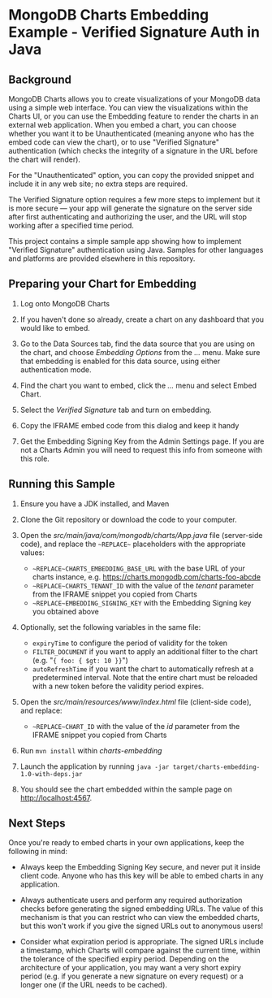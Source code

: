 MongoDB Charts Embedding Example - Verified Signature Auth in Java
================================================================

Background
----------
MongoDB Charts allows you to create visualizations of your MongoDB data using a simple web interface.
You can view the visualizations within the Charts UI, or you can use the Embedding feature to render
the charts in an external web application. When you embed a chart, you can choose whether you want
it to be Unauthenticated (meaning anyone who has the embed code can view the chart), or to use
"Verified Signature" authentication (which checks the integrity of a signature in the URL before the
chart will render).

For the "Unauthenticated" option, you can copy the provided snippet and include it in any web site;
no extra steps are required.

The Verified Signature option requires a few more steps to implement but it is
more secure — your app will generate the signature on the server side after first authenticating
and authorizing the user, and the URL will stop working after a specified time period.

This project contains a simple sample app showing how to implement "Verified Signature" authentication
using Java. Samples for other languages and platforms are provided elsewhere in this
repository.

Preparing your Chart for Embedding
----------------------------------

1. Log onto MongoDB Charts

2. If you haven't done so already, create a chart on any dashboard that you would like to embed.

3. Go to the Data Sources tab, find the data source that you are using on the chart, and choose
   *Embedding Options* from the *...* menu. Make sure that embedding is enabled for this data source,
   using either authentication mode.

4. Find the chart you want to embed, click the *...* menu and select Embed Chart.

5. Select the *Verified Signature* tab and turn on embedding.

6. Copy the IFRAME embed code from this dialog and keep it handy

7. Get the Embedding Signing Key from the Admin Settings page. If you are not a Charts Admin you
   will need to request this info from someone with this role.

Running this Sample
-------------------
1. Ensure you have a JDK installed, and Maven

2. Clone the Git repository or download the code to your computer.

3. Open the *src/main/java/com/mongodb/charts/App.java* file (server-side code), and replace the
    `~REPLACE~` placeholders with the appropriate values:
    - `~REPLACE~CHARTS_EMBEDDING_BASE_URL` with the base URL of your charts instance, e.g.
       https://charts.mongodb.com/charts-foo-abcde
    - `~REPLACE~CHARTS_TENANT_ID` with the value of the *tenant* parameter from the IFRAME snippet you
       copied from Charts
    - `~REPLACE~EMBEDDING_SIGNING_KEY` with the Embedding Signing key you obtained above

4. Optionally, set the following variables in the same file:
    - `expiryTime` to configure the period of validity for the token
    - `FILTER_DOCUMENT` if you want to apply an additional filter to the chart (e.g. "`{ foo: { $gt: 10 }}`")
    - `autoRefreshTime` if you want the chart to automatically refresh at a predetermined interval. Note
          that the entire chart must be reloaded with a new token before the validity period expires. 

5. Open the *src/main/resources/www/index.html* file (client-side code), and replace:
    - `~REPLACE~CHART_ID` with the value of the *id* parameter from the IFRAME snippet you copied from Charts

6. Run `mvn install` within *charts-embedding*

7. Launch the application by running `java -jar target/charts-embedding-1.0-with-deps.jar`

8. You should see the chart embedded within the sample page on [http://localhost:4567](http://localhost:4567).

Next Steps
----------
Once you're ready to embed charts in your own applications, keep the following in mind:

 * Always keep the Embedding Signing Key secure, and never put it inside client code. Anyone who
   has this key will be able to embed charts in any application.

 * Always authenticate users and perform any required authorization checks before generating the
   signed embedding URLs. The value of this mechanism is that you can restrict who can view the
   embedded charts, but this won't work if you give the signed URLs out to anonymous users!

 * Consider what expiration period is appropriate. The signed URLs include a timestamp, which
   Charts will compare against the current time, within the tolerance of the specified expiry period.
   Depending on the architecture of your application, you may want a very short expiry period
   (e.g. if you generate a new signature on every request) or a longer one (if the URL needs to
   be cached).
